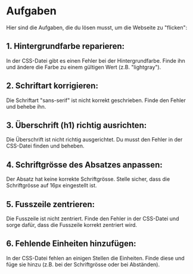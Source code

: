 # Aufgaben

Hier sind die Aufgaben, die du lösen musst, um die Webseite zu "flicken":

## 1. Hintergrundfarbe reparieren:
In der CSS-Datei gibt es einen Fehler bei der Hintergrundfarbe. Finde ihn und ändere die Farbe zu einem gültigen Wert (z.B. "lightgray").
   
## 2. Schriftart korrigieren:
Die Schriftart "sans-serif" ist nicht korrekt geschrieben. Finde den Fehler und behebe ihn.

## 3. Überschrift (h1) richtig ausrichten:
Die Überschrift ist nicht richtig ausgerichtet. Du musst den Fehler in der CSS-Datei finden und beheben.

## 4. Schriftgrösse des Absatzes anpassen:
Der Absatz hat keine korrekte Schriftgrösse. Stelle sicher, dass die Schriftgrösse auf 16px eingestellt ist.

## 5. Fusszeile zentrieren:
Die Fusszeile ist nicht zentriert. Finde den Fehler in der CSS-Datei und sorge dafür, dass die Fusszeile korrekt zentriert wird.
   
## 6. Fehlende Einheiten hinzufügen:
In der CSS-Datei fehlen an einigen Stellen die Einheiten. Finde diese und füge sie hinzu (z.B. bei der Schriftgrösse oder bei Abständen).

